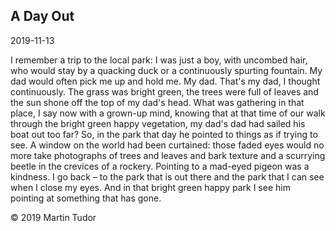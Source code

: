 ## A Day Out

<time>2019-11-13</time>

I remember a trip to the local park: I was just a boy, with uncombed hair, who would stay by a quacking duck or a continuously spurting fountain. My dad would often pick me up and hold me. My dad. That's my dad, I thought continuously.
The grass was bright green, the trees were full of leaves and the sun shone off the top of my dad's head.
What was gathering in that place, I say now with a grown-up mind, knowing that at that time of our walk through the bright green happy vegetation, my dad's dad had sailed his boat out too far? So, in the park that day he pointed to things as if trying to see.
A window on the world had been curtained: those faded eyes would no more take photographs of trees and leaves and bark texture and a scurrying beetle in the crevices of a rockery. Pointing to a mad-eyed pigeon was a kindness.
I go back – to the park that is out there and the park that I can see when I close my eyes. And in that bright green happy park I see him pointing at something that has gone.

&copy; 2019 Martin Tudor
